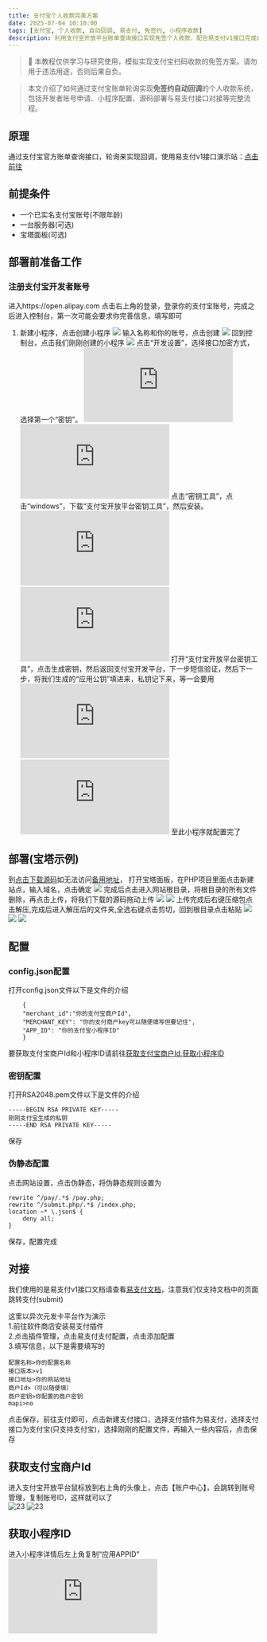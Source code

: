 ```yaml
---
title: 支付宝个人收款完美方案
date: 2025-07-04 10:10:00
tags: [支付宝, 个人收款, 自动回调, 易支付, 免签约, 小程序收款]
description: 利用支付宝开放平台账单查询接口实现免签个人收款，配合易支付v1接口完成自动回调。
---
```

> 📌 本教程仅供学习与研究使用，模拟实现支付宝扫码收款的免签方案。请勿用于违法用途，否则后果自负。  

> 本文介绍了如何通过支付宝账单轮询实现**免签约自动回调**的个人收款系统，包括开发者账号申请、小程序配置、源码部署与易支付接口对接等完整流程。
## 原理
通过支付宝官方账单查询接口，轮询来实现回调，使用易支付v1接口演示站：[点击前往](https://shop.lnova.top/item?id=3)
## 前提条件
* 一个已实名支付宝账号(不限年龄)
* 一台服务器(可选)
* 宝塔面板(可选)
## 部署前准备工作
### 注册支付宝开发者账号  
进入https://open.alipay.com 点击右上角的登录，登录你的支付宝账号，完成之后进入控制台，第一次可能会要求你完善信息，填写即可  
1. 新建小程序，点击创建小程序
![](https://vip.123pan.cn/1835397970/ymjew503t0m000d7w32xrtnsu2dgl5f4DIYwAID2Awr0DcxzBIex.png)
输入名称和你的账号，点击创建
![](https://vip.123pan.cn/1835397970/ymjew503t0l000d7w32x9e2onnxu6sb7DIYwAID2Awr0DcxzBIex.png)
回到控制台，点击我们刚刚创建的小程序
![](https://vip.123pan.cn/1835397970/yk6baz03t0m000d7w33g9xkxw5e7w72yDIYwAID2Awr0DcxzBIex.png)
点击“开发设置”，选择接口加密方式，选择第一个“密钥”。
![1](https://lfs.k.topthink.com/lfs/5117a5529dc8c26a876089297a4714c0ca67362e076468a2b87292641adc1443.dat)
![2](https://lfs.k.topthink.com/lfs/274b3bc70c817ad0e061b32d9410aa0fed5b804a2f373e1b7dab79a8c86b46d4.dat)
点击“密钥工具”，点击“windows”，下载“支付宝开放平台密钥工具”，然后安装。
![3](https://lfs.k.topthink.com/lfs/d10b28e9c6e01f16a721b8714539171deb1c94d0879015913a3c4d75281ee7cd.dat)
![4](https://lfs.k.topthink.com/lfs/20e9652e907fdcdbf4b54fea22eb492344481d451f95f6aaac9a4cc46bbbbaf3.dat)
打开“支付宝开放平台密钥工具”，点击生成密钥，然后返回支付宝开发平台，下一步短信验证，然后下一步，将我们生成的“应用公钥”填进来，私钥记下来，等一会要用
![5](https://lfs.k.topthink.com/lfs/e91086e9749c1da41e189a99e678f8f5a3fc54fa64cea5f449639b8d4d944e9e.dat)
![6](https://lfs.k.topthink.com/lfs/a8ce12111a14e105af75a6e3acda629115a1af1fa24e66fd50c51ea15287e805.dat)
至此小程序就配置完了
## 部署(宝塔示例)
到[点击下载源码](https://github.com/ttuuhcsj545/Alipay-Personal-Payment/archive/refs/heads/main.zip)如无法访问[备用地址](https://vip.123pan.cn/1835397970/19409691)，
打开宝塔面板，在PHP项目里面点击新建站点，输入域名，点击确定
![](https://vip.123pan.cn/1835397970/yk6baz03t0l000d7w33fgmcni7ylvqqpDIYwAID2Awr0DcxzBIex.png)
完成后点击进入网站根目录，将根目录的所有文件删除，再点击上传，将我们下载的源码拖动上传
![](https://vip.123pan.cn/1835397970/yk6baz03t0l000d7w33fgmcrs7ym0aiaDIYwAID2Awr0DcxzBIex.png)
![](https://vip.123pan.cn/1835397970/ymjew503t0n000d7w32y6mwbzct3n6yiDIYwAID2Awr0DcxzBIex.png)
上传完成后右键压缩包点击解压,完成后进入解压后的文件夹,全选右键点击剪切，回到根目录点击粘贴
![](https://vip.123pan.cn/1835397970/yk6baz03t0l000d7w33fgmq4ijz0cy2sDIYwAID2Awr0DcxzBIex.png)
![](https://vip.123pan.cn/1835397970/ymjew503t0l000d7w32x9ea005y8scn0DIYwAID2Awr0DcxzBIex.png)
![](https://vip.123pan.cn/1835397970/yk6baz03t0n000d7w33h2h3f8wu938ueDIYwAID2Awr0DcxzBIex.png)  
## 配置
### config.json配置
打开config.json文件以下是文件的介绍  
```
    {
    "merchant_id":"你的支付宝商户Id",
    "MERCHANT_KEY": "你的支付商户key可以随便填写但要记住",
    "APP_ID": "你的支付宝小程序ID"
    }
```
要获取支付宝商户Id和小程序ID请前往[获取支付宝商户Id](#获取支付宝商户id),[获取小程序ID](#获取小程序ID)
### 密钥配置
打开RSA2048.pem文件以下是文件的介绍
```
-----BEGIN RSA PRIVATE KEY-----
刚刚支付宝生成的私钥
-----END RSA PRIVATE KEY-----
```
保存
### 伪静态配置
点击网站设置，点击伪静态，将伪静态规则设置为  
```
rewrite ^/pay/.*$ /pay.php;
rewrite ^/submit.php/.*$ /index.php;
location ~* \.json$ {
    deny all;
}
```
保存，配置完成

## 对接
我们使用的是易支付v1接口文档请查看[易支付文档](https://ezfp.cn/doc.html)，注意我们仅支持文档中的页面跳转支付(submit)

这里以异次元发卡平台作为演示  
1.前往软件商店安装易支付插件  
2.点击插件管理，点击易支付支付配置，点击添加配置   
3.填写信息，以下是需要填写的  
```
配置名称>你的配置名称
接口版本>v1
接口地址>你的网站地址
商户Id>（可以随便填）
商户密钥>你配置的商户密钥
mapi>no
```
点击保存，前往支付即可，点击新建支付接口，选择支付插件为易支付，选择支付接口为支付宝(只支持支付宝)，选择刚刚的配置文件，再输入一些内容后，点击保存


## 获取支付宝商户Id
进入支付宝开放平台鼠标放到右上角的头像上，点击【账户中心】，会跳转到账号管理，复制账号ID，这样就可以了  
![23](https://blog.5v1.net/wp-content/uploads/2024/10/image-20.png)
![23](https://blog.5v1.net/wp-content/uploads/2024/10/image-23.png)
## 获取小程序ID
进入小程序详情后左上角复制“应用APPID”
![](https://lfs.k.topthink.com/lfs/3ba011b8c48faffed9bfe20c4c5e6568105ade238d3b453c1750744d1e29a778.dat)


